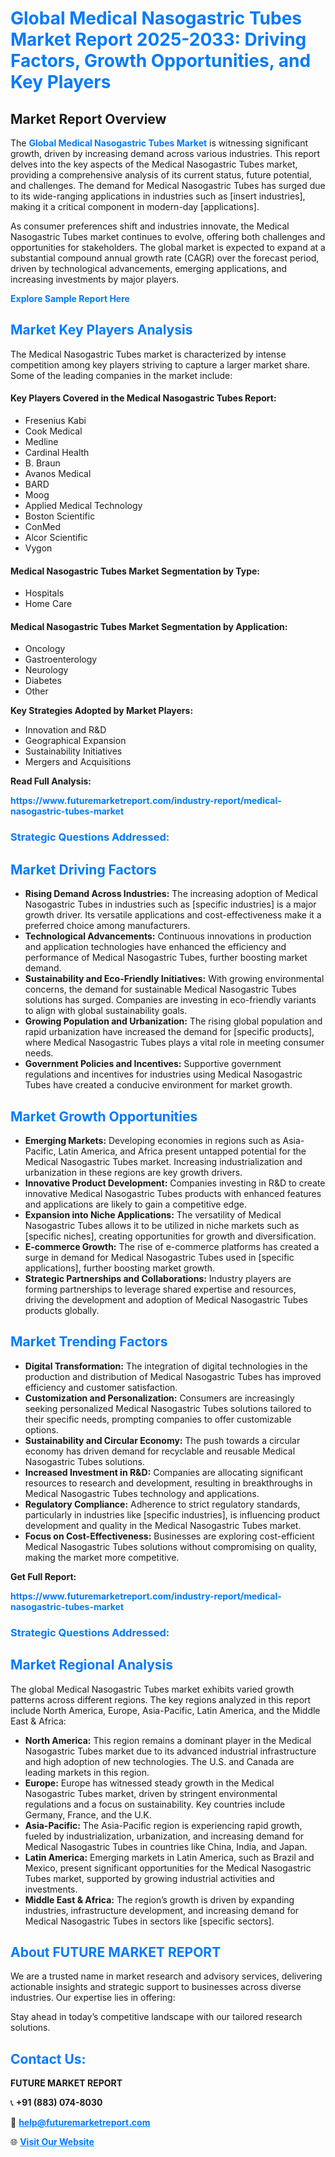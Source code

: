 <h1 style="color: #007BFF;">Global Medical Nasogastric Tubes Market Report 2025-2033: Driving Factors, Growth Opportunities, and Key Players</h1>

<section id="overview">
<h2>Market Report Overview</h2>
<p>The <a href="https://www.futuremarketreport.com/industry-report/medical-nasogastric-tubes-market" style="color: #007BFF; text-decoration: none;"><strong>Global Medical Nasogastric Tubes Market</strong></a> is witnessing significant growth, driven by increasing demand across various industries. This report delves into the key aspects of the Medical Nasogastric Tubes market, providing a comprehensive analysis of its current status, future potential, and challenges. The demand for Medical Nasogastric Tubes has surged due to its wide-ranging applications in industries such as [insert industries], making it a critical component in modern-day [applications].</p>
<p>As consumer preferences shift and industries innovate, the Medical Nasogastric Tubes market continues to evolve, offering both challenges and opportunities for stakeholders. The global market is expected to expand at a substantial compound annual growth rate (CAGR) over the forecast period, driven by technological advancements, emerging applications, and increasing investments by major players.</p>
</section>

<section id="overview">
<p><a href="https://www.futuremarketreport.com/request-sample/reportId=79128" style="color: #007BFF; text-decoration: none;"><strong>Explore Sample Report Here</strong></a></p>
</section>

<section id="key-players">
<h2 style="color: #007BFF;">Market Key Players Analysis</h2>
<p>The Medical Nasogastric Tubes market is characterized by intense competition among key players striving to capture a larger market share. Some of the leading companies in the market include:</p>
<h4>Key Players Covered in the Medical Nasogastric Tubes Report:</h4>
<ul><li>Fresenius Kabi</li><li>Cook Medical</li><li>Medline</li><li>Cardinal Health</li><li>B. Braun</li><li>Avanos Medical</li><li>BARD</li><li>Moog</li><li>Applied Medical Technology</li><li>Boston Scientific</li><li>ConMed</li><li>Alcor Scientific</li><li>Vygon</li></ul>
<h4>Medical Nasogastric Tubes Market Segmentation by Type:</h4>
<ul><li>Hospitals</li><li>Home Care</li></ul>

<h4>Medical Nasogastric Tubes Market Segmentation by Application:</h4>
<ul><li>Oncology</li><li>Gastroenterology</li><li>Neurology</li><li>Diabetes</li><li>Other</li></ul>
<p><strong>Key Strategies Adopted by Market Players:</strong></p>
<ul>
<li>Innovation and R&D</li>
<li>Geographical Expansion</li>
<li>Sustainability Initiatives</li>
<li>Mergers and Acquisitions</li>
</ul>
</section>

<section>
<p><strong>Read Full Analysis: </strong></p><a href="https://www.futuremarketreport.com/industry-report/medical-nasogastric-tubes-market" style="color: #007BFF; text-decoration: none;"><strong>https://www.futuremarketreport.com/industry-report/medical-nasogastric-tubes-market</strong></a>
<h3 style="color: #007BFF;">Strategic Questions Addressed:</h3>
</section>

<section id="driving-factors">
<h2 style="color: #007BFF;">Market Driving Factors</h2>
<ul>
<li><strong>Rising Demand Across Industries:</strong> The increasing adoption of Medical Nasogastric Tubes in industries such as [specific industries] is a major growth driver. Its versatile applications and cost-effectiveness make it a preferred choice among manufacturers.</li>
<li><strong>Technological Advancements:</strong> Continuous innovations in production and application technologies have enhanced the efficiency and performance of Medical Nasogastric Tubes, further boosting market demand.</li>
<li><strong>Sustainability and Eco-Friendly Initiatives:</strong> With growing environmental concerns, the demand for sustainable Medical Nasogastric Tubes solutions has surged. Companies are investing in eco-friendly variants to align with global sustainability goals.</li>
<li><strong>Growing Population and Urbanization:</strong> The rising global population and rapid urbanization have increased the demand for [specific products], where Medical Nasogastric Tubes plays a vital role in meeting consumer needs.</li>
<li><strong>Government Policies and Incentives:</strong> Supportive government regulations and incentives for industries using Medical Nasogastric Tubes have created a conducive environment for market growth.</li>
</ul>
</section>

<section id="growth-opportunities">
<h2 style="color: #007BFF;">Market Growth Opportunities</h2>
<ul>
<li><strong>Emerging Markets:</strong> Developing economies in regions such as Asia-Pacific, Latin America, and Africa present untapped potential for the Medical Nasogastric Tubes market. Increasing industrialization and urbanization in these regions are key growth drivers.</li>
<li><strong>Innovative Product Development:</strong> Companies investing in R&D to create innovative Medical Nasogastric Tubes products with enhanced features and applications are likely to gain a competitive edge.</li>
<li><strong>Expansion into Niche Applications:</strong> The versatility of Medical Nasogastric Tubes allows it to be utilized in niche markets such as [specific niches], creating opportunities for growth and diversification.</li>
<li><strong>E-commerce Growth:</strong> The rise of e-commerce platforms has created a surge in demand for Medical Nasogastric Tubes used in [specific applications], further boosting market growth.</li>
<li><strong>Strategic Partnerships and Collaborations:</strong> Industry players are forming partnerships to leverage shared expertise and resources, driving the development and adoption of Medical Nasogastric Tubes products globally.</li>
</ul>
</section>

<section id="trending-factors">
<h2 style="color: #007BFF;">Market Trending Factors</h2>
<ul>
<li><strong>Digital Transformation:</strong> The integration of digital technologies in the production and distribution of Medical Nasogastric Tubes has improved efficiency and customer satisfaction.</li>
<li><strong>Customization and Personalization:</strong> Consumers are increasingly seeking personalized Medical Nasogastric Tubes solutions tailored to their specific needs, prompting companies to offer customizable options.</li>
<li><strong>Sustainability and Circular Economy:</strong> The push towards a circular economy has driven demand for recyclable and reusable Medical Nasogastric Tubes solutions.</li>
<li><strong>Increased Investment in R&D:</strong> Companies are allocating significant resources to research and development, resulting in breakthroughs in Medical Nasogastric Tubes technology and applications.</li>
<li><strong>Regulatory Compliance:</strong> Adherence to strict regulatory standards, particularly in industries like [specific industries], is influencing product development and quality in the Medical Nasogastric Tubes market.</li>
<li><strong>Focus on Cost-Effectiveness:</strong> Businesses are exploring cost-efficient Medical Nasogastric Tubes solutions without compromising on quality, making the market more competitive.</li>
</ul>
</section>

<section>
<p><strong>Get Full Report: </strong></p><a href="https://www.futuremarketreport.com/industry-report/medical-nasogastric-tubes-market" style="color: #007BFF; text-decoration: none;"><strong>https://www.futuremarketreport.com/industry-report/medical-nasogastric-tubes-market</strong></a>
<h3 style="color: #007BFF;">Strategic Questions Addressed:</h3>
</section>


<section id="regional-analysis">
<h2 style="color: #007BFF;">Market Regional Analysis</h2>
<p>The global Medical Nasogastric Tubes market exhibits varied growth patterns across different regions. The key regions analyzed in this report include North America, Europe, Asia-Pacific, Latin America, and the Middle East & Africa:</p>
<ul>
<li><strong>North America:</strong> This region remains a dominant player in the Medical Nasogastric Tubes market due to its advanced industrial infrastructure and high adoption of new technologies. The U.S. and Canada are leading markets in this region.</li>
<li><strong>Europe:</strong> Europe has witnessed steady growth in the Medical Nasogastric Tubes market, driven by stringent environmental regulations and a focus on sustainability. Key countries include Germany, France, and the U.K.</li>
<li><strong>Asia-Pacific:</strong> The Asia-Pacific region is experiencing rapid growth, fueled by industrialization, urbanization, and increasing demand for Medical Nasogastric Tubes in countries like China, India, and Japan.</li>
<li><strong>Latin America:</strong> Emerging markets in Latin America, such as Brazil and Mexico, present significant opportunities for the Medical Nasogastric Tubes market, supported by growing industrial activities and investments.</li>
<li><strong>Middle East & Africa:</strong> The region’s growth is driven by expanding industries, infrastructure development, and increasing demand for Medical Nasogastric Tubes in sectors like [specific sectors].</li>
</ul>
</section>

<footer>
<h2 style="color: #007BFF;">About FUTURE MARKET REPORT</h2>
<p>We are a trusted name in market research and advisory services, delivering actionable insights and strategic support to businesses across diverse industries. Our expertise lies in offering:</p>

<p>Stay ahead in today’s competitive landscape with our tailored research solutions.</p>

<h2 style="color: #007BFF;">Contact Us:</h2>
<p><strong>FUTURE MARKET REPORT</strong></p>
<p>📞 <strong>+91 (883) 074-8030</strong></p>
<p>📧 <strong><a href="mailto:help@futuremarketreport.com" style="color: #007BFF;">help@futuremarketreport.com</a></strong></p>
<p>🌐 <strong><a href="https://www.futuremarketreport.com/" style="color: #007BFF;">Visit Our Website</a></strong></p>
</footer>